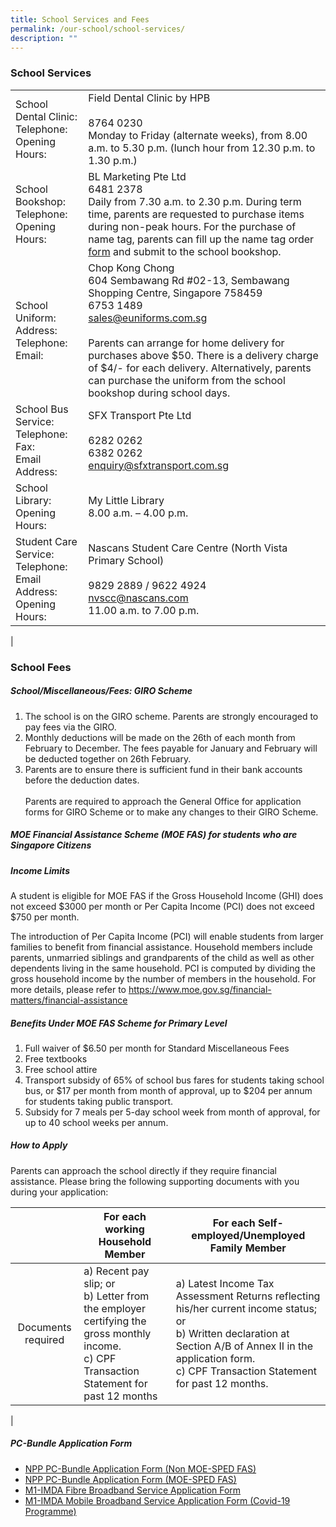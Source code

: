 ```yaml
---
title: School Services and Fees
permalink: /our-school/school-services/
description: ""
---
```


### School Services

|  |  |
|---|---|
| School Dental Clinic: <br>  Telephone: <br> Opening Hours: | Field Dental Clinic by HPB  <br><br> 8764 0230 <br> Monday to Friday (alternate weeks), from 8.00 a.m. to 5.30 p.m. (lunch hour from 12.30 p.m. to 1.30 p.m.) |
| School Bookshop:  Telephone: <br> Opening Hours: | BL Marketing Pte Ltd <br>  6481 2378 <br> Daily from 7.30 a.m. to 2.30 p.m. During term time, parents are requested to purchase items during non-peak hours. For the purchase of name tag, parents can fill up the name tag order [form](/files/nametag%20order.pdf) and submit to the school bookshop. |
| School Uniform: <br>  Address: <br> Telephone: <br> Email: <br> | Chop Kong Chong <br>  604 Sembawang Rd #02-13, Sembawang Shopping Centre, Singapore 758459 <br> 6753 1489  <br>sales@euniforms.com.sg <br>  <br>Parents can arrange for home delivery for purchases above $50. There is a delivery charge of $4/- for each delivery. Alternatively, parents can purchase the uniform from the school bookshop during school days. |
| School Bus Service:  Telephone: <br> Fax: <br> Email Address: | SFX Transport Pte Ltd <br> <br> 6282 0262 <br> 6382 0262 <br> enquiry@sfxtransport.com.sg |
| School Library: <br> Opening Hours: | My Little Library <br> 8.00 a.m. – 4.00 p.m. |
| Student Care Service:  Telephone: <br> Email Address: <br> Opening Hours: | Nascans Student Care Centre (North Vista Primary School) <br> <br> 9829 2889 / 9622 4924 <br> nvscc@nascans.com <br>11.00 a.m. to 7.00 p.m. |
|

### School Fees 
##### School/Miscellaneous/Fees: GIRO Scheme
1. The school is on the GIRO scheme. Parents are strongly encouraged to pay fees via the GIRO. 
2. Monthly deductions will be made on the 26th of each month from February to December. The fees payable for January and February will be deducted together on 26th February.   
3. Parents are to ensure there is sufficient fund in their bank accounts before the deduction dates. <br><br>
Parents are required to approach the General Office for application forms for GIRO Scheme or to make any changes to their GIRO Scheme.

##### MOE Financial Assistance Scheme (MOE FAS) for students who are Singapore Citizens
##### Income Limits

A student is eligible for MOE FAS if the Gross Household Income (GHI) does not exceed $3000 per month or Per Capita Income (PCI) does not exceed $750 per month.

The introduction of Per Capita Income (PCI) will enable students from larger families to benefit from financial assistance. Household members include parents, unmarried siblings and grandparents of the child as well as other dependents living in the same household. PCI is computed by dividing the gross household income by the number of members in the household. For more details, please refer to https://www.moe.gov.sg/financial-matters/financial-assistance

##### Benefits Under MOE FAS Scheme for Primary Level
1. Full waiver of $6.50 per month for Standard Miscellaneous Fees 
2. Free textbooks
3. Free school attire 
4. Transport subsidy of 65% of school bus fares for students taking school bus, or $17 per month from month of approval, up to $204 per annum for students taking public transport. 
5. Subsidy for 7 meals per 5-day school week from month of approval, for up to 40 school weeks per annum. 

##### How to Apply

Parents can approach the school directly if they require financial assistance.
Please bring the following supporting documents with you during your application:

|  | For each working Household Member | For each Self-employed/Unemployed Family Member |
|:---:|---|---|
| Documents required | <font align="left">a) Recent pay slip; or </font><br> b) Letter from the employer certifying the gross monthly income. <br> c) CPF Transaction Statement for past 12 months  | a) Latest Income Tax Assessment Returns reflecting his/her current income status; or <br> b) Written declaration at Section A/B of Annex II in the application form. <br> c) CPF Transaction Statement for past 12 months. |
|

##### PC-Bundle Application Form
* [NPP PC-Bundle Application Form (Non MOE-SPED FAS)](/files/NPP%20PC-Bundle%20Application%20Form%20(Non%20MOE-SPED%20FAS).pdf)
* [NPP PC-Bundle Application Form (MOE-SPED FAS)](/files/NPP%20PC-Bundle%20Application%20Form%20(MOE-SPED%20FAS).pdf)
* [M1-IMDA Fibre Broadband Service Application Form](/files/M1-IMDA%20Fibre%20Broadband%20Service%20Application%20Form.pdf)
* [M1-IMDA Mobile Broadband Service Application Form (Covid-19 Programme)](/files/M1-IMDA%20Mobile%20Broadband%20Service%20Application%20Form%20(Covid-19%20Programme).pdf)
